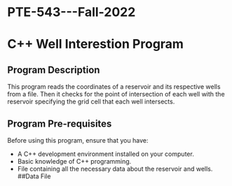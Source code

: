 # PTE-543---Fall-2022
# C++ Well Interestion Program
## Program Description
This program reads the coordinates of a reservoir and its respective wells from a file. Then it checks for the point of intersection of each well with the reservoir specifying the grid cell that each well intersects. 
## Program Pre-requisites
Before using this program, ensure that you have:

- A C++ development environment installed on your computer.
- Basic knowledge of C++ programming.
- File containing all the necessary data about the reservoir and wells.
##Data File
